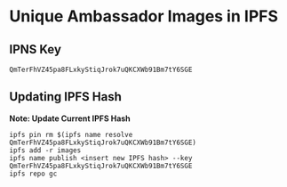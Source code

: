 # Unique Ambassador Images in IPFS

## IPNS Key

```
QmTerFhVZ45pa8FLxkyStiqJrok7uQKCXWb91Bm7tY6SGE
```

## Updating IPFS Hash

**Note: Update Current IPFS Hash**

```
ipfs pin rm $(ipfs name resolve QmTerFhVZ45pa8FLxkyStiqJrok7uQKCXWb91Bm7tY6SGE)
ipfs add -r images
ipfs name publish <insert new IPFS hash> --key QmTerFhVZ45pa8FLxkyStiqJrok7uQKCXWb91Bm7tY6SGE
ipfs repo gc
```
